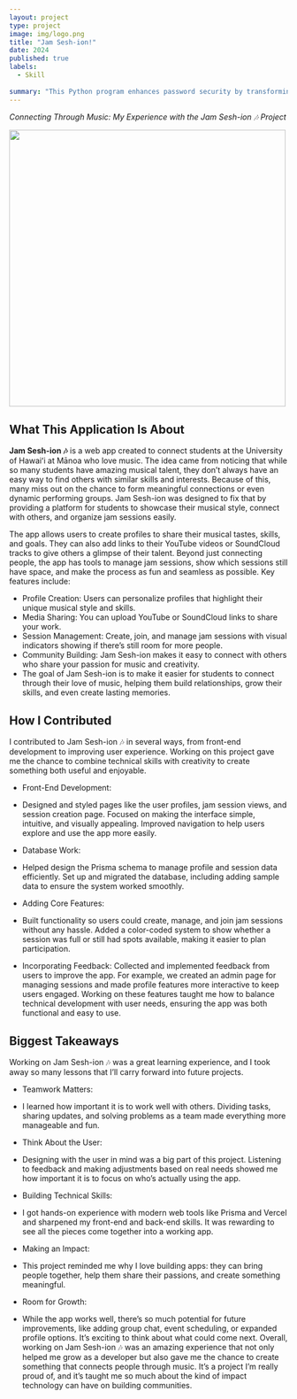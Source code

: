 ```yaml
---
layout: project
type: project
image: img/logo.png
title: "Jam Sesh-ion!"
date: 2024
published: true
labels:
  - Skill
 
summary: "This Python program enhances password security by transforming user input through character replacements, capitalization, and symbol insertion, applying common password-strengthening practices."
---
```

*Connecting Through Music: My Experience with the Jam Sesh-ion 🎶 Project*

<img width="500px" class="img-fluid" src="../img/jamSession.png">

## What This Application Is About
<b>Jam Sesh-ion 🎶</b> is a web app created to connect students at the University of Hawaiʻi at Mānoa who love music. The idea came from noticing that while so many students have amazing musical talent, they don’t always have an easy way to find others with similar skills and interests. Because of this, many miss out on the chance to form meaningful connections or even dynamic performing groups. Jam Sesh-ion was designed to fix that by providing a platform for students to showcase their musical style, connect with others, and organize jam sessions easily.

The app allows users to create profiles to share their musical tastes, skills, and goals. They can also add links to their YouTube videos or SoundCloud tracks to give others a glimpse of their talent. Beyond just connecting people, the app has tools to manage jam sessions, show which sessions still have space, and make the process as fun and seamless as possible. Key features include:

- Profile Creation: Users can personalize profiles that highlight their unique musical style and skills.
- Media Sharing: You can upload YouTube or SoundCloud links to share your work.
- Session Management: Create, join, and manage jam sessions with visual indicators showing if there’s still room for more people.
- Community Building: Jam Sesh-ion makes it easy to connect with others who share your passion for music and creativity.
- The goal of Jam Sesh-ion is to make it easier for students to connect through their love of music, helping them build relationships, grow their skills, and even create lasting memories.

## How I Contributed
I contributed to Jam Sesh-ion 🎶 in several ways, from front-end development to improving user experience. Working on this project gave me the chance to combine technical skills with creativity to create something both useful and enjoyable.

- Front-End Development:
* Designed and styled pages like the user profiles, jam session views, and session creation page.
Focused on making the interface simple, intuitive, and visually appealing.
Improved navigation to help users explore and use the app more easily.

- Database Work:
* Helped design the Prisma schema to manage profile and session data efficiently.
Set up and migrated the database, including adding sample data to ensure the system worked smoothly.

- Adding Core Features:
* Built functionality so users could create, manage, and join jam sessions without any hassle.
Added a color-coded system to show whether a session was full or still had spots available, making it easier to plan participation.

- Incorporating Feedback:
 Collected and implemented feedback from users to improve the app. For example, we created an admin page for managing sessions and made profile features more interactive to keep users engaged.
Working on these features taught me how to balance technical development with user needs, ensuring the app was both functional and easy to use.

## Biggest Takeaways
Working on Jam Sesh-ion 🎶 was a great learning experience, and I took away so many lessons that I’ll carry forward into future projects.

- Teamwork Matters:
* I learned how important it is to work well with others. Dividing tasks, sharing updates, and solving problems as a team made everything more manageable and fun.

- Think About the User:
* Designing with the user in mind was a big part of this project. Listening to feedback and making adjustments based on real needs showed me how important it is to focus on who’s actually using the app.

- Building Technical Skills:
* I got hands-on experience with modern web tools like Prisma and Vercel and sharpened my front-end and back-end skills. It was rewarding to see all the pieces come together into a working app.

- Making an Impact:
* This project reminded me why I love building apps: they can bring people together, help them share their passions, and create something meaningful.

- Room for Growth:
* While the app works well, there’s so much potential for future improvements, like adding group chat, event scheduling, or expanded profile options. It’s exciting to think about what could come next.
Overall, working on Jam Sesh-ion 🎶 was an amazing experience that not only helped me grow as a developer but also gave me the chance to create something that connects people through music. It’s a project I’m really proud of, and it’s taught me so much about the kind of impact technology can have on building communities.
